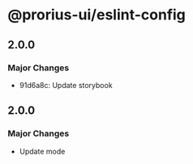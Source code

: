 # @prorius-ui/eslint-config

## 2.0.0

### Major Changes

- 91d6a8c: Update storybook

## 2.0.0

### Major Changes

- Update mode

